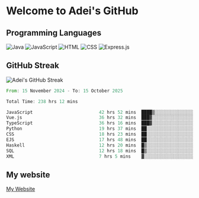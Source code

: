 # Welcome to Adei's GitHub

## Programming Languages
![Java](https://img.shields.io/badge/Java-007396?style=flat-square&logo=java&logoColor=white)
![JavaScript](https://img.shields.io/badge/JavaScript-F7DF1E?style=flat-square&logo=javascript&logoColor=black)
![HTML](https://img.shields.io/badge/HTML-E34F26?style=flat-square&logo=html5&logoColor=white)
![CSS](https://img.shields.io/badge/CSS-1572B6?style=flat-square&logo=css3&logoColor=white)
![Express.js](https://img.shields.io/badge/Express.js-000000?style=flat-square&logo=express&logoColor=white)


## GitHub Streak
![Adei's GitHub Streak](https://github-readme-streak-stats.herokuapp.com/?user=AdeiTamayo&hide_border=true)

<!--START_SECTION:waka-->

```rust
From: 15 November 2024 - To: 15 October 2025

Total Time: 238 hrs 12 mins

JavaScript                         42 hrs 52 mins  ████▒░░░░░░░░░░░░░░░░░░░░   17.70 %
Vue.js                             36 hrs 32 mins  ███▓░░░░░░░░░░░░░░░░░░░░░   15.09 %
TypeScript                         36 hrs 16 mins  ███▓░░░░░░░░░░░░░░░░░░░░░   14.97 %
Python                             19 hrs 37 mins  ██░░░░░░░░░░░░░░░░░░░░░░░   08.10 %
CSS                                18 hrs 23 mins  ██░░░░░░░░░░░░░░░░░░░░░░░   07.59 %
EJS                                17 hrs 48 mins  ██░░░░░░░░░░░░░░░░░░░░░░░   07.36 %
Haskell                            12 hrs 20 mins  █▒░░░░░░░░░░░░░░░░░░░░░░░   05.10 %
SQL                                12 hrs 18 mins  █▒░░░░░░░░░░░░░░░░░░░░░░░   05.09 %
XML                                7 hrs 5 mins    ▓░░░░░░░░░░░░░░░░░░░░░░░░   02.93 %
```

<!--END_SECTION:waka-->

## My website
[My Website](https://adei.eus)


